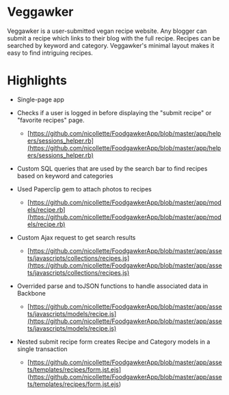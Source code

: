 Veggawker
=========

Veggawker is a user-submitted vegan recipe website. Any blogger can submit a recipe which links to their blog with the full recipe. Recipes can be searched by keyword and category. Veggawker's minimal layout makes it easy to find intriguing recipes.

Highlights
==========

*   Single-page app

*   Checks if a user is logged in before displaying the "submit recipe" or "favorite recipes" page.
    *   [https://github.com/nicollette/FoodgawkerApp/blob/master/app/helpers/sessions_helper.rb](https://github.com/nicollette/FoodgawkerApp/blob/master/app/helpers/sessions_helper.rb)
    
*   Custom SQL queries that are used by the search bar to find recipes based on keyword and categories

*   Used Paperclip gem to attach photos to recipes
    *   [https://github.com/nicollette/FoodgawkerApp/blob/master/app/models/recipe.rb](https://github.com/nicollette/FoodgawkerApp/blob/master/app/models/recipe.rb)
    
*   Custom Ajax request to get search results
    * [https://github.com/nicollette/FoodgawkerApp/blob/master/app/assets/javascripts/collections/recipes.js](https://github.com/nicollette/FoodgawkerApp/blob/master/app/assets/javascripts/collections/recipes.js)
    
*   Overrided parse and toJSON functions to handle associated data in Backbone
    * [https://github.com/nicollette/FoodgawkerApp/blob/master/app/assets/javascripts/models/recipe.js](https://github.com/nicollette/FoodgawkerApp/blob/master/app/assets/javascripts/models/recipe.js)

*   Nested submit recipe form creates Recipe and Category models in a single transaction
    * [https://github.com/nicollette/FoodgawkerApp/blob/master/app/assets/templates/recipes/form.jst.ejs] (https://github.com/nicollette/FoodgawkerApp/blob/master/app/assets/templates/recipes/form.jst.ejs)